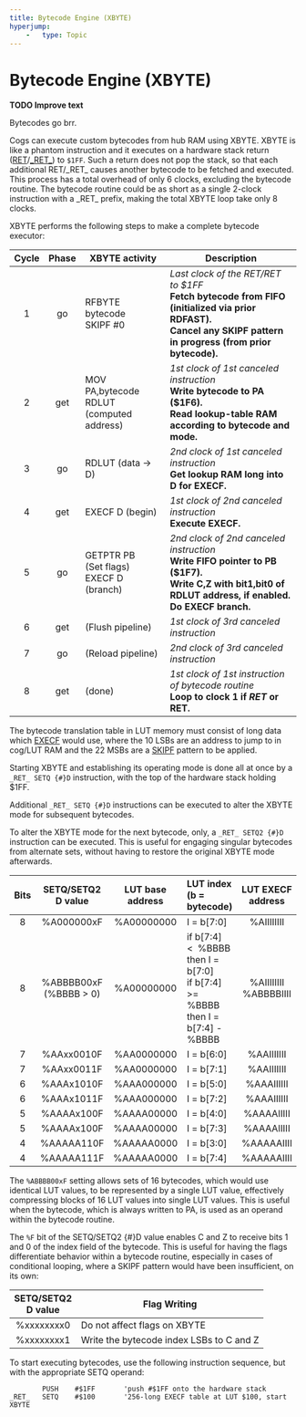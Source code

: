 ```yaml
---
title: Bytecode Engine (XBYTE)
hyperjump:
    -   type: Topic
---
```

# Bytecode Engine (XBYTE)

**TODO Improve text**

Bytecodes go brr.

Cogs can execute custom bytecodes from hub RAM using XBYTE. XBYTE is like a phantom instruction and it executes on a hardware stack return ([RET](branch.html#ret)/[\_RET\_](branch.html#ret-condition-code)) to `$1FF`. Such a return does not pop the stack, so that each additional RET/\_RET\_ causes another bytecode to be fetched and executed. This process has a total overhead of only 6 clocks, excluding the bytecode routine. The bytecode routine could be as short as a single 2-clock instruction with a \_RET\_ prefix, making the total XBYTE loop take only 8 clocks.

XBYTE performs the following steps to make a complete bytecode executor:

|Cycle|Phase|XBYTE activity                              |Description                                |
|:---:|:---:|--------------------------------------------|-------------------------------------------|
|1    |go   |RFBYTE bytecode<br>SKIPF #0                 |_Last clock of the RET/_RET_ to $1FF_<br>**Fetch bytecode from FIFO (initialized via prior RDFAST).**<br>**Cancel any SKIPF pattern in progress (from prior bytecode).**|
|2    |get  |MOV PA,bytecode<br>RDLUT (computed address) |_1st clock of 1st canceled instruction_<br>**Write bytecode to PA ($1F6).**<br>**Read lookup-table RAM according to bytecode and mode.**|
|3    |go   |RDLUT (data -> D)                           |_2nd clock of 1st canceled instruction_<br>**Get lookup RAM long into D for EXECF.**|
|4    |get  |EXECF D (begin)                             |_1st clock of 2nd canceled instruction_<br>**Execute EXECF.**|
|5    |go   |GETPTR PB<br>(Set flags)<br>EXECF D (branch)|_2nd clock of 2nd canceled instruction_<br>**Write FIFO pointer to PB ($1F7).**<br>**Write C,Z with bit1,bit0 of RDLUT address, if enabled.**<br>**Do EXECF branch.**|
|6    |get  |(Flush pipeline)                            |_1st clock of 3rd canceled instruction_|
|7    |go   |(Reload pipeline)                           |_2nd clock of 3rd canceled instruction_|
|8    |get  |(done)                                      |_1st clock of 1st instruction of bytecode routine_<br>**Loop to clock 1 if _RET_ or RET.**|

The bytecode translation table in LUT memory must consist of long data which [EXECF](branch.html#execf) would use, where the 10 LSBs are an address to jump to in cog/LUT RAM and the 22 MSBs are a [SKIPF](branch.html#skipf) pattern to be applied.

Starting XBYTE and establishing its operating mode is done all at once by a  `_RET_ SETQ {#}D` instruction, with the top of the hardware stack holding $1FF.

Additional `_RET_ SETQ {#}D` instructions can be executed to alter the XBYTE mode for subsequent bytecodes.

To alter the XBYTE mode for the next bytecode, only, a `_RET_ SETQ2 {#}D` instruction can be executed. This is useful for engaging singular bytecodes from alternate sets, without having to restore the original XBYTE mode afterwards.


|Bits|SETQ/SETQ2<br>D value|LUT base<br>address|LUT index<br>(b = bytecode)|LUT EXECF<br>address|
|:--:|:-------------------:|:-----------------:|:--------------------------|:------------------:|
|8   |%A000000xF           |%A00000000         |I = b[7:0]                 |%AIIIIIIII          |
|8   |%ABBBB00xF<br>(%BBBB > 0)|%A00000000     |if b[7:4] <&nbsp; %BBBB then I = b[7:0]<br>if b[7:4] >= %BBBB then I = b[7:4] - %BBBB|%AIIIIIIII<br>%ABBBBIIII|
|7   |%AAxx0010F           |%AA0000000         |I = b[6:0]                 |%AAIIIIIII          |
|7   |%AAxx0011F           |%AA0000000         |I = b[7:1]                 |%AAIIIIIII          |
|6   |%AAAx1010F           |%AAA000000         |I = b[5:0]                 |%AAAIIIIII          |
|6   |%AAAx1011F           |%AAA000000         |I = b[7:2]                 |%AAAIIIIII          |
|5   |%AAAAx100F           |%AAAA00000         |I = b[4:0]                 |%AAAAIIIII          |
|5   |%AAAAx100F           |%AAAA00000         |I = b[7:3]                 |%AAAAIIIII          |
|4   |%AAAAA110F           |%AAAAA0000         |I = b[3:0]                 |%AAAAAIIII          |
|4   |%AAAAA111F           |%AAAAA0000         |I = b[7:4]                 |%AAAAAIIII          |

The `%ABBBB00xF` setting allows sets of 16 bytecodes, which would use identical LUT values, to be represented by a single LUT value, effectively compressing blocks of 16 LUT values into single LUT values. This is useful when the bytecode, which is always written to PA, is used as an operand within the bytecode routine.

The `%F` bit of the SETQ/SETQ2 {#}D value enables C and Z to receive bits 1 and 0 of the index field of the bytecode. This is useful for having the flags differentiate behavior within a bytecode routine, especially in cases of conditional looping, where a SKIPF pattern would have been insufficient, on its own:

|SETQ/SETQ2<br>D value|Flag Writing                            |
|:-------------------:|----------------------------------------|
|%xxxxxxxx0           |Do not affect flags on XBYTE            |
|%xxxxxxxx1           |Write the bytecode index LSBs to C and Z|

To start executing bytecodes, use the following instruction sequence, but with the appropriate SETQ operand:

~~~
        PUSH    #$1FF       'push #$1FF onto the hardware stack
_RET_   SETQ    #$100       '256-long EXECF table at LUT $100, start XBYTE
~~~

